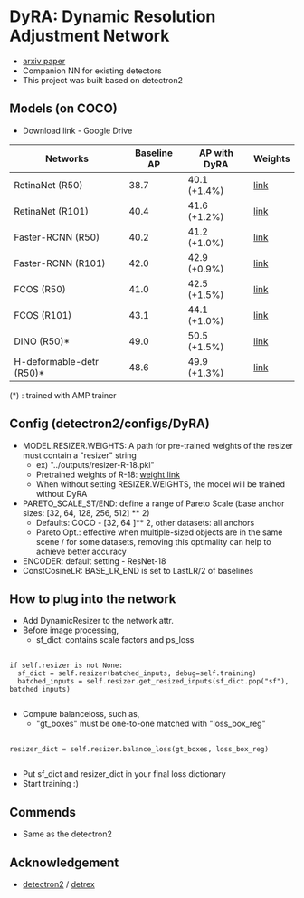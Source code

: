 # DyRA: Dynamic Resolution Adjustment Network
* [arxiv paper](https://arxiv.org/abs/2311.17098)
* Companion NN for existing detectors
* This project was built based on detectron2

## Models (on COCO)
* Download link - Google Drive

| Networks | Baseline AP | AP with DyRA | Weights | 
|---|---|---|---|
| RetinaNet (R50)  | 38.7  | 40.1 (+1.4%)  |  [link](https://drive.google.com/file/d/18Z-kc65QtU6EG4v4Tmc7c0JzTb1U8axl/view?usp=drive_link) |
| RetinaNet (R101) |  40.4 | 41.6 (+1.2%)  |  [link](https://drive.google.com/file/d/1uWjLIONmQhNuBb6ppBWcxDzVVxh4kx3H/view?usp=drive_link) |
| Faster-RCNN (R50)  | 40.2  | 41.2 (+1.0%)  | [link](https://drive.google.com/file/d/1ghuLWhXciebLNS8fu_2PfNyrQSU_ggss/view?usp=sharing)  |
| Faster-RCNN (R101)  | 42.0  | 42.9 (+0.9%)  |  [link](https://drive.google.com/file/d/1HmeIXElpKPRKRJukWC1TbzRCl4DJPAWc/view?usp=sharing) |
| FCOS (R50)  | 41.0  | 42.5 (+1.5%) | [link](https://drive.google.com/file/d/1aGA0eJwNZ0ceVt0UBi-sxkf4oEuwVsEu/view?usp=drive_link)  |
| FCOS (R101)  | 43.1  | 44.1 (+1.0%)  | [link](https://drive.google.com/file/d/1Jy3QZSqmv68brYHWCrx9trsJHtqry2i6/view?usp=drive_link) |
| DINO (R50)*  | 49.0 | 50.5 (+1.5%)  | [link](https://drive.google.com/file/d/1hRBgHbdf3FkZ5lHfbGYGLUky03HqwlrT/view?usp=sharing)  |
| H-deformable-detr (R50)*  | 48.6 | 49.9 (+1.3%)  |  [link](https://drive.google.com/file/d/1jq0mmJDHM295ADssQF8651ZXt5QljEQw/view?usp=sharing) |

(*) : trained with AMP trainer

## Config (detectron2/configs/DyRA)
* MODEL.RESIZER.WEIGHTS: A path for pre-trained weights of the resizer must contain a "resizer" string
  * ex) "../outputs/resizer-R-18.pkl"
  * Pretrained weights of R-18: [weight link](https://drive.google.com/file/d/1-mxrNicuyxWJcx3sc1j9PNv5i2l27BpM/view?usp=drive_link)
  * When without setting RESIZER.WEIGHTS, the model will be trained without DyRA
* PARETO_SCALE_ST/END: define a range of Pareto Scale (base anchor sizes: [32, 64, 128, 256, 512] ** 2)
  * Defaults: COCO - [32, 64 ]** 2, other datasets: all anchors
  * Pareto Opt.: effective when multiple-sized objects are in the same scene / for some datasets, removing this optimality can help to achieve better accuracy
* ENCODER: default setting - ResNet-18
* ConstCosineLR: BASE_LR_END is set to LastLR/2 of baselines

## How to plug into the network
* Add DynamicResizer to the network attr.
* Before image processing,
    * sf_dict: contains scale factors and ps_loss
<pre>
  <code>
if self.resizer is not None:
  sf_dict = self.resizer(batched_inputs, debug=self.training)
  batched_inputs = self.resizer.get_resized_inputs(sf_dict.pop("sf"), batched_inputs)
  </code>
</pre>
* Compute balanceloss, such as,
   * "gt_boxes" must be one-to-one matched with "loss_box_reg"
<pre>
  <code>
resizer_dict = self.resizer.balance_loss(gt_boxes, loss_box_reg)
  </code>
</pre>
* Put sf_dict and resizer_dict in your final loss dictionary
* Start training :)

## Commends
* Same as the detectron2

## Acknowledgement
* [detectron2](https://github.com/facebookresearch/detectron2.git) / [detrex](https://github.com/IDEA-Research/detrex.git)
